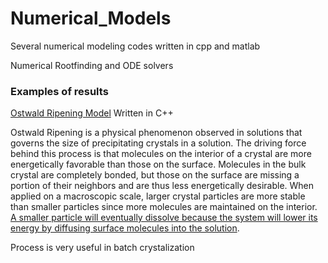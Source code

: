 # Numerical_Models

Several numerical modeling codes written in cpp and matlab

Numerical Rootfinding and ODE solvers

### Examples of results 

[Ostwald Ripening Model](https://en.wikipedia.org/wiki/Ostwald_ripening) Written in C++ 

Ostwald Ripening is a physical phenomenon observed in solutions that governs the size of precipitating crystals in a solution. The driving force behind this process is that molecules on the interior of a crystal are more energetically favorable than those on the surface. Molecules in the bulk crystal are completely bonded, but those on the surface are missing a portion of their neighbors and are thus less energetically desirable. When applied on a macroscopic scale, larger crystal particles are more stable than smaller particles since more molecules are maintained on the interior. [A smaller particle will eventually dissolve because the system will lower its energy by diffusing surface molecules into the solution](https://link.springer.com/book/10.1007/978-3-662-04884-9).

Process is very useful in batch crystalization
